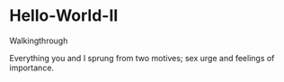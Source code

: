 # Hello-World-II
Walkingthrough

Everything you and I sprung from two motives; sex urge and feelings of importance.
